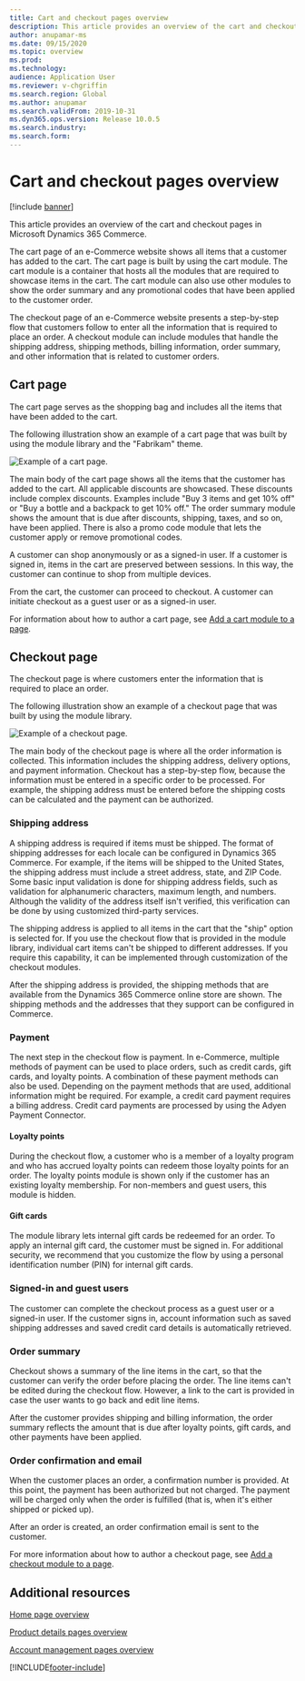 ```yaml
---
title: Cart and checkout pages overview
description: This article provides an overview of the cart and checkout pages in Microsoft Dynamics 365 Commerce.
author: anupamar-ms
ms.date: 09/15/2020
ms.topic: overview
ms.prod: 
ms.technology: 
audience: Application User
ms.reviewer: v-chgriffin
ms.search.region: Global
ms.author: anupamar
ms.search.validFrom: 2019-10-31
ms.dyn365.ops.version: Release 10.0.5
ms.search.industry: 
ms.search.form: 
---
```


# Cart and checkout pages overview

[!include [banner](includes/banner.md)]

This article provides an overview of the cart and checkout pages in Microsoft Dynamics 365 Commerce.

The cart page of an e-Commerce website shows all items that a customer has added to the cart. The cart page is built by using the cart module. The cart module is a container that hosts all the modules that are required to showcase items in the cart. The cart module can also use other modules to show the order summary and any promotional codes that have been applied to the customer order.

The checkout page of an e-Commerce website presents a step-by-step flow that customers follow to enter all the information that is required to place an order. A checkout module can include modules that handle the shipping address, shipping methods, billing information, order summary, and other information that is related to customer orders.

## Cart page

The cart page serves as the shopping bag and includes all the items that have been added to the cart.

The following illustration show an example of a cart page that was built by using the module library and the "Fabrikam" theme.

![Example of a cart page.](./media/cart2.PNG)

The main body of the cart page shows all the items that the customer has added to the cart. All applicable discounts are showcased. These discounts include complex discounts. Examples include "Buy 3 items and get 10% off" or "Buy a bottle and a backpack to get 10% off." The order summary module shows the amount that is due after discounts, shipping, taxes, and so on, have been applied. There is also a promo code module that lets the customer apply or remove promotional codes.

A customer can shop anonymously or as a signed-in user. If a customer is signed in, items in the cart are preserved between sessions. In this way, the customer can continue to shop from multiple devices.

From the cart, the customer can proceed to checkout. A customer can initiate checkout as a guest user or as a signed-in user.

For information about how to author a cart page, see [Add a cart module to a page](add-cart-module.md).

## Checkout page

The checkout page is where customers enter the information that is required to place an order.

The following illustration show an example of a checkout page that was built by using the module library.

![Example of a checkout page.](./media/Checkout.PNG)

The main body of the checkout page is where all the order information is collected. This information includes the shipping address, delivery options, and payment information. Checkout has a step-by-step flow, because the information must be entered in a specific order to be processed. For example, the shipping address must be entered before the shipping costs can be calculated and the payment can be authorized.

### Shipping address

A shipping address is required if items must be shipped. The format of shipping addresses for each locale can be configured in Dynamics 365 Commerce. For example, if the items will be shipped to the United States, the shipping address must include a street address, state, and ZIP Code. Some basic input validation is done for shipping address fields, such as validation for alphanumeric characters, maximum length, and numbers. Although the validity of the address itself isn't verified, this verification can be done by using customized third-party services.

The shipping address is applied to all items in the cart that the "ship" option is selected for. If you use the checkout flow that is provided in the module library, individual cart items can't be shipped to different addresses. If you require this capability, it can be implemented through customization of the checkout modules.

After the shipping address is provided, the shipping methods that are available from the Dynamics 365 Commerce online store are shown. The shipping methods and the addresses that they support can be configured in Commerce.

### Payment

The next step in the checkout flow is payment. In e-Commerce, multiple methods of payment can be used to place orders, such as credit cards, gift cards, and loyalty points. A combination of these payment methods can also be used. Depending on the payment methods that are used, additional information might be required. For example, a credit card payment requires a billing address. Credit card payments are processed by using the Adyen Payment Connector.

#### Loyalty points

During the checkout flow, a customer who is a member of a loyalty program and who has accrued loyalty points can redeem those loyalty points for an order. The loyalty points module is shown only if the customer has an existing loyalty membership. For non-members and guest users, this module is hidden.

#### Gift cards

The module library lets internal gift cards be redeemed for an order. To apply an internal gift card, the customer must be signed in. For additional security, we recommend that you customize the flow by using a personal identification number (PIN) for internal gift cards.

### Signed-in and guest users

The customer can complete the checkout process as a guest user or a signed-in user. If the customer signs in, account information such as saved shipping addresses and saved credit card details is automatically retrieved.

### Order summary

Checkout shows a summary of the line items in the cart, so that the customer can verify the order before placing the order. The line items can't be edited during the checkout flow. However, a link to the cart is provided in case the user wants to go back and edit line items.

After the customer provides shipping and billing information, the order summary reflects the amount that is due after loyalty points, gift cards, and other payments have been applied.

### Order confirmation and email

When the customer places an order, a confirmation number is provided. At this point, the payment has been authorized but not charged. The payment will be charged only when the order is fulfilled (that is, when it's either shipped or picked up).

After an order is created, an order confirmation email is sent to the customer.

For more information about how to author a checkout page, see [Add a checkout module to a page](add-checkout-module.md).

## Additional resources

[Home page overview](quick-tour-home-page.md)

[Product details pages overview](quick-tour-pdp.md)

[Account management pages overview](quick-tour-account-management.md)


[!INCLUDE[footer-include](../includes/footer-banner.md)]
